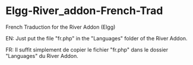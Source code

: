 Elgg-River_addon-French-Trad
============================

French Traduction for the River Addon (Elgg)


EN: Just put the file "fr.php" in the "Languages" folder of the River Addon.

FR: Il suffit simplement de copier le fichier "fr.php" dans le dossier "Languages" du River Addon.
